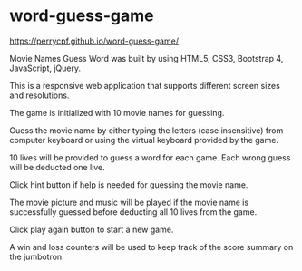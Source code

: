 # word-guess-game

https://perrycpf.github.io/word-guess-game/

Movie Names Guess Word was built by using HTML5, CSS3, Bootstrap 4, JavaScript, jQuery.

This is a responsive web application that supports different screen sizes and resolutions.

The game is initialized with 10 movie names for guessing.

Guess the movie name by either typing the letters (case insensitive) from computer keyboard or using the virtual keyboard provided by the game. 

10 lives will be provided to guess a word for each game. Each wrong guess will be deducted one live.

Click hint button if help is needed for guessing the movie name.

The movie picture and music will be played if the movie name is successfully guessed before deducting all 10 lives from the game.

Click play again button to start a new game.

A win and loss counters will be used to keep track of the score summary on the jumbotron.
